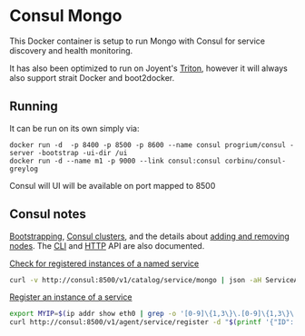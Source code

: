 Consul Mongo
======================
This Docker container is setup to run Mongo with Consul for service discovery and health monitoring.

It has also been optimized to run on Joyent's [Triton](https://www.joyent.com/blog/understanding-triton-containers), however it will always also support strait Docker and boot2docker.

## Running

It can be run on its own simply via:

```
docker run -d  -p 8400 -p 8500 -p 8600 --name consul progrium/consul -server -bootstrap -ui-dir /ui
docker run -d --name m1 -p 9000 --link consul:consul corbinu/consul-greylog
```

Consul will UI will be available on port mapped to 8500


## Consul notes

[Bootstrapping](https://www.consul.io/docs/guides/bootstrapping.html), [Consul clusters](https://www.consul.io/intro/getting-started/join.html), and the details about [adding and removing nodes](https://www.consul.io/docs/guides/servers.html). The [CLI](https://www.consul.io/docs/commands/index.html) and [HTTP](https://www.consul.io/docs/agent/http.html) API are also documented.

[Check for registered instances of a named service](https://www.consul.io/docs/agent/http/catalog.html#catalog_service)

```bash
curl -v http://consul:8500/v1/catalog/service/mongo | json -aH ServiceAddress
```

[Register an instance of a service](https://www.consul.io/docs/agent/http/catalog.html#catalog_register)

```bash
export MYIP=$(ip addr show eth0 | grep -o '[0-9]\{1,3\}\.[0-9]\{1,3\}\.[0-9]\{1,3\}\.[0-9]\{1,3\}')
curl http://consul:8500/v1/agent/service/register -d "$(printf '{"ID": "mongo-%s","Name": "mongo","Address": "%s"}' $MYIP $MYIP)"
```
